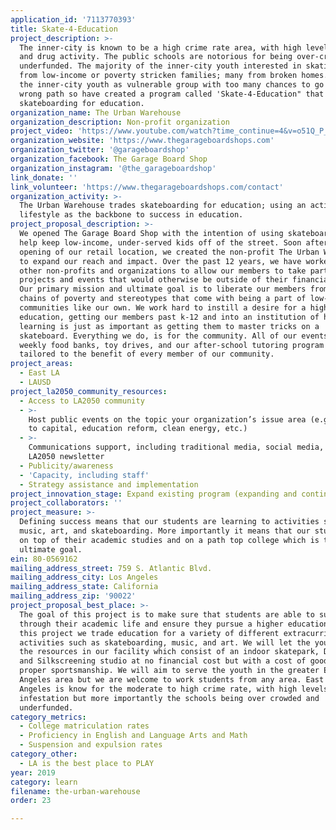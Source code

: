 ```yaml
---
application_id: '7113770393'
title: Skate-4-Education
project_description: >-
  The inner-city is known to be a high crime rate area, with high levels of gang
  and drug activity. The public schools are notorious for being over-crowded and
  underfunded. The majority of the inner-city youth interested in skating come
  from low-income or poverty stricken families; many from broken homes. We saw
  the inner-city youth as vulnerable group with too many chances to go down the
  wrong path so have created a program called 'Skate-4-Education" that trades
  skateboarding for education.
organization_name: The Urban Warehouse
organization_description: Non-profit organization
project_video: 'https://www.youtube.com/watch?time_continue=4&v=o51Q_P_8uBw'
organization_website: 'https://www.thegarageboardshops.com'
organization_twitter: '@garageboardshop'
organization_facebook: The Garage Board Shop
organization_instagram: '@the_garageboardshop'
link_donate: ''
link_volunteer: 'https://www.thegarageboardshops.com/contact'
organization_activity: >-
  The Urban Warehouse trades skateboarding for education; using an active
  lifestyle as the backbone to success in education.
project_proposal_description: >-
  We opened The Garage Board Shop with the intention of using skateboarding to
  help keep low-income, under-served kids off of the street. Soon after the
  opening of our retail location, we created the non-profit The Urban Warehouse
  to expand our reach and impact. Over the past 12 years, we have worked with
  other non-profits and organizations to allow our members to take part in
  projects and events that would otherwise be outside of their financial reach.
  Our primary mission and ultimate goal is to liberate our members from the
  chains of poverty and stereotypes that come with being a part of low-income
  communities like our own. We work hard to instill a desire for a higher
  education, getting our members past k-12 and into an institution of higher
  learning is just as important as getting them to master tricks on a
  skateboard. Everything we do, is for the community. All of our events, from
  weekly food banks, toy drives, and our after-school tutoring program are
  tailored to the benefit of every member of our community.
project_areas:
  - East LA
  - LAUSD
project_la2050_community_resources:
  - Access to LA2050 community
  - >-
    Host public events on the topic your organization’s issue area (e.g. access
    to capital, education reform, clean energy, etc.) 
  - >-
    Communications support, including traditional media, social media, and
    LA2050 newsletter
  - Publicity/awareness
  - 'Capacity, including staff'
  - Strategy assistance and implementation
project_innovation_stage: Expand existing program (expanding and continuing ongoing successful projects)
project_collaborators: ''
project_measure: >-
  Defining success means that our students are learning to activities such as
  music, art, and skateboarding. More importantly it means that our students are
  on top of their academic studies and on a path top college which is the
  ultimate goal.
ein: 80-0569162
mailing_address_street: 759 S. Atlantic Blvd.
mailing_address_city: Los Angeles
mailing_address_state: California
mailing_address_zip: '90022'
project_proposal_best_place: >-
  The goal of this project is to make sure that students are able to succeed
  through their academic life and ensure they pursue a higher education. Through
  this project we trade education for a variety of different extracurricular
  activities such as skateboarding, music, and art. We will let the youth use
  the resources in our facility which consist of an indoor skatepark, DJ room,
  and Silkscreening studio at no financial cost but with a cost of good grades
  proper sportsmanship. We will aim to serve the youth in the greater East Los
  Angeles area but we are welcome to work students from any area. East Los
  Angeles is know for the moderate to high crime rate, with high levels of drug
  infestation but more importantly the schools being over crowded and
  underfunded.
category_metrics:
  - College matriculation rates
  - Proficiency in English and Language Arts and Math
  - Suspension and expulsion rates
category_other:
  - LA is the best place to PLAY
year: 2019
category: learn
filename: the-urban-warehouse
order: 23

---
```


